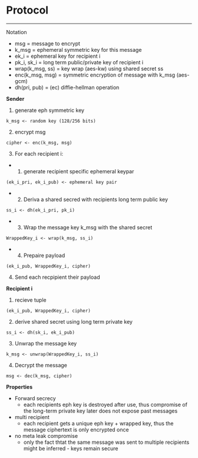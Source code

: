 # Protocol
---

Notation 
- msg = message to encrypt
- k_msg = ephemeral symmetric key for this message
- ek_i = ephemeral key for recipient i
- pk_i, sk_i = long term public/private key of recipient i
- wrap(k_msg, ss) = key wrap (aes-kw) using shared secret ss
- enc(k_msg, msg) = symmetric encryption of message with k_msg (aes-gcm)
- dh(pri, pub) = (ec) diffie-hellman operation

**Sender**
1. generate eph symmetric key
```
k_msg <- random key (128/256 bits)
```
2. encrypt msg
```
cipher <- enc(k_msg, msg)
```
3. For each recipient i:

  - 1. generate recipient specific ephemeral keypar

  ```
  (ek_i_pri, ek_i_pub) <- ephemeral key pair
  ```

  - 2. Deriva a shared secred with recipients long term public key
  ```
  ss_i <- dh(ek_i_pri, pk_i)
  ```

  - 3. Wrap the message key k_msg with the shared secret
  ```
  WrappedKey_i <- wrap(k_msg, ss_i)
  ```

  - 4. Prepaire payload
  ```
  (ek_i_pub, WrappedKey_i, cipher)
  ```

4. Send each recpipient their payload


**Recipient i**
1. recieve tuple 
```
(ek_i_pub, WrappedKey_i, cipher)
```
2. derive shared secret using long term private key
```
ss_i <- dh(sk_i, ek_i_pub)
```
3. Unwrap the message key
```
k_msg <- unwrap(WrappedKey_i, ss_i)
```
4. Decrypt the message
```
msg <- dec(k_msg, cipher)
```

**Properties**
- Forward secrecy
  - each recipients eph key is destroyed after use, thus compromise of the long-term private key later does not expose past messages
- multi recipient
  - each recipient gets a unique eph key + wrapped key, thus the message ciphertext is only encrypted once
- no meta leak compromise
  - only the fact thtat the same message was sent to multiple recipients might be inferred - keys remain secure

